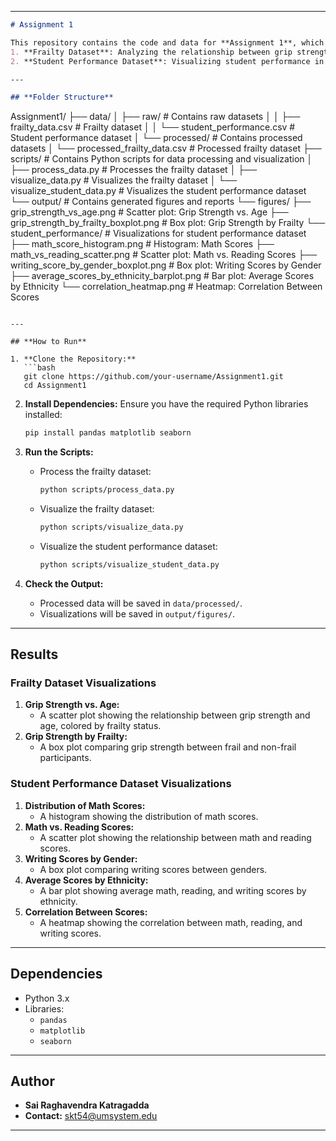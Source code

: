 

---

```markdown
# Assignment 1

This repository contains the code and data for **Assignment 1**, which involves data processing and visualization tasks on two datasets:
1. **Frailty Dataset**: Analyzing the relationship between grip strength, age, weight, and frailty in females.
2. **Student Performance Dataset**: Visualizing student performance in math, reading, and writing scores.

---

## **Folder Structure**

```
Assignment1/
├── data/
│   ├── raw/                  # Contains raw datasets
│   │   ├── frailty_data.csv            # Frailty dataset
│   │   └── student_performance.csv     # Student performance dataset
│   └── processed/            # Contains processed datasets
│       └── processed_frailty_data.csv  # Processed frailty dataset
├── scripts/                  # Contains Python scripts for data processing and visualization
│   ├── process_data.py       # Processes the frailty dataset
│   ├── visualize_data.py     # Visualizes the frailty dataset
│   └── visualize_student_data.py # Visualizes the student performance dataset
└── output/                   # Contains generated figures and reports
    └── figures/
        ├── grip_strength_vs_age.png              # Scatter plot: Grip Strength vs. Age
        ├── grip_strength_by_frailty_boxplot.png  # Box plot: Grip Strength by Frailty
        └── student_performance/                  # Visualizations for student performance dataset
            ├── math_score_histogram.png          # Histogram: Math Scores
            ├── math_vs_reading_scatter.png       # Scatter plot: Math vs. Reading Scores
            ├── writing_score_by_gender_boxplot.png # Box plot: Writing Scores by Gender
            ├── average_scores_by_ethnicity_barplot.png # Bar plot: Average Scores by Ethnicity
            └── correlation_heatmap.png           # Heatmap: Correlation Between Scores
```

---

## **How to Run**

1. **Clone the Repository:**
   ```bash
   git clone https://github.com/your-username/Assignment1.git
   cd Assignment1
   ```

2. **Install Dependencies:**
   Ensure you have the required Python libraries installed:
   ```bash
   pip install pandas matplotlib seaborn
   ```

3. **Run the Scripts:**
   - Process the frailty dataset:
     ```bash
     python scripts/process_data.py
     ```
   - Visualize the frailty dataset:
     ```bash
     python scripts/visualize_data.py
     ```
   - Visualize the student performance dataset:
     ```bash
     python scripts/visualize_student_data.py
     ```

4. **Check the Output:**
   - Processed data will be saved in `data/processed/`.
   - Visualizations will be saved in `output/figures/`.

---

## **Results**

### Frailty Dataset Visualizations
1. **Grip Strength vs. Age:**
   - A scatter plot showing the relationship between grip strength and age, colored by frailty status.
2. **Grip Strength by Frailty:**
   - A box plot comparing grip strength between frail and non-frail participants.

### Student Performance Dataset Visualizations
1. **Distribution of Math Scores:**
   - A histogram showing the distribution of math scores.
2. **Math vs. Reading Scores:**
   - A scatter plot showing the relationship between math and reading scores.
3. **Writing Scores by Gender:**
   - A box plot comparing writing scores between genders.
4. **Average Scores by Ethnicity:**
   - A bar plot showing average math, reading, and writing scores by ethnicity.
5. **Correlation Between Scores:**
   - A heatmap showing the correlation between math, reading, and writing scores.

---

## **Dependencies**
- Python 3.x
- Libraries:
  - `pandas`
  - `matplotlib`
  - `seaborn`

---

## **Author**
- **Sai Raghavendra Katragadda**
- **Contact:** skt54@umsystem.edu


---
